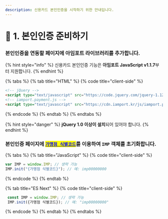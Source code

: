 ```yaml
---
description: 신용카드 본인인증을 시작하기 위한 안내입니다.
---
```


# 📒 1. 본인인증 준비하기

### 본인인증을 연동할 페이지에 아임포트 라이브러리를 추가합니다.&#x20;

{% hint style="info" %}
신용카드 본인인증 기능은 **아임포트 JavaScript v1.1.7**부터 지원합니다.
{% endhint %}

{% tabs %}
{% tab title="HTML" %}
{% code title="client-side" %}
```html
<!-- jQuery -->
<script type="text/javascript" src="https://code.jquery.com/jquery-1.12.4.min.js" ></script>
<!-- iamport.payment.js -->
<script type="text/javascript" src="https://cdn.iamport.kr/js/iamport.payment-{SDK-최신버전}.js"></script>
```
{% endcode %}
{% endtab %}
{% endtabs %}

{% hint style="danger" %}
**jQuery 1.0 이상이 설치**되어 있어야 합니다.
{% endhint %}

### 본인인증 페이지에 [<mark style="color:blue;">`가맹점 식별코드`</mark>](../../undefined/3..md)를 이용하여 `IMP` 객체를 초기화합니다.

{% tabs %}
{% tab title="JavaScript" %}
{% code title="client-side" %}
```javascript
var IMP = window.IMP; // 생략 가능
IMP.init("{가맹점 식별코드}"); // 예: imp00000000
```
{% endcode %}
{% endtab %}

{% tab title="ES Next" %}
{% code title="client-side" %}
```javascript
 const IMP = window.IMP; // 생략 가능
 IMP.init({가맹점 식별코드}); // 예: "imp00000000"
```
{% endcode %}
{% endtab %}
{% endtabs %}
